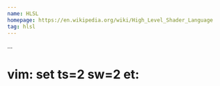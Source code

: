 ```yaml
---
name: HLSL
homepage: https://en.wikipedia.org/wiki/High_Level_Shader_Language
tag: hlsl
---
```

...
# vim: set ts=2 sw=2 et:

